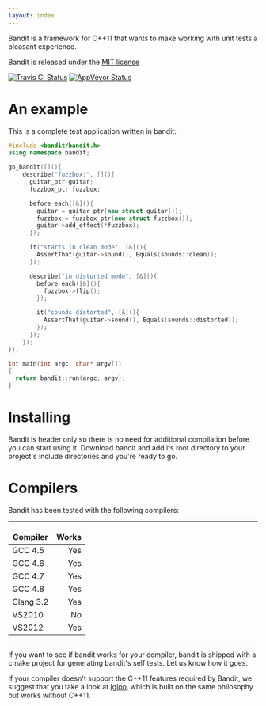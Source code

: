 ```yaml
---
layout: index
---
```

Bandit is a framework for C++11 that wants to make working with unit tests a
pleasant experience.

Bandit is released under the
[MIT license](https://github.com/banditcpp/bandit/blob/master/LICENSE.md)

[![Travis CI Status](https://travis-ci.org/banditcpp/bandit.svg?branch=master)](https://travis-ci.org/banditcpp/bandit)
[![AppVeyor Status](https://ci.appveyor.com/api/projects/status/github/banditcpp/bandit?branch=master&svg=true)](https://ci.appveyor.com/project/banditcpp/bandit)

# An example

This is a complete test application written in bandit:

```c++
#include <bandit/bandit.h>
using namespace bandit;

go_bandit([](){
    describe("fuzzbox:", [](){
      guitar_ptr guitar;
      fuzzbox_ptr fuzzbox;

      before_each([&](){
        guitar = guitar_ptr(new struct guitar());
        fuzzbox = fuzzbox_ptr(new struct fuzzbox());
        guitar->add_effect(*fuzzbox);
      });

      it("starts in clean mode", [&](){
        AssertThat(guitar->sound(), Equals(sounds::clean));
      });

      describe("in distorted mode", [&](){
        before_each([&](){
          fuzzbox->flip();
        });

        it("sounds distorted", [&](){
          AssertThat(guitar->sound(), Equals(sounds::distorted));
        });
      });
    });
});

int main(int argc, char* argv[])
{
  return bandit::run(argc, argv);
}
```

# Installing

Bandit is header only so there is no need for additional compilation before you
can start using it. Download bandit and add its root directory to your project's
include directories and you're ready to go.

# Compilers

Bandit has been tested with the following compilers:

---

| Compiler | Works  |
| -------- | -----: |
| GCC 4.5  | Yes    |
| GCC 4.6  | Yes    |
| GCC 4.7  | Yes    |
| GCC 4.8  | Yes    |
| Clang 3.2| Yes    |
| VS2010   | No     |
| VS2012   | Yes    |

---

If you want to see if bandit works for your compiler, bandit is shipped with a
cmake project for generating bandit's self tests. Let us know how it goes.

If your compiler doesn't support the C++11 features required by Bandit, we
suggest that you take a look at [Igloo](http://igloo-testing.org), which is
built on the same philosophy but works without C++11.
